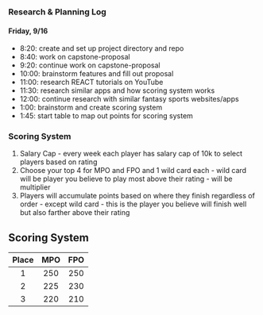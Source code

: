 ### Research & Planning Log
#### Friday, 9/16
* 8:20: create and set up project directory and repo
* 8:40: work on capstone-proposal
* 9:20: continue work on capstone-proposal
* 10:00: brainstorm features and fill out proposal
* 11:00: research REACT tutorials on YouTube
* 11:30: research similar apps and how scoring system works
* 12:00: continue research with similar fantasy sports websites/apps
* 1:00: brainstorm and create scoring system
* 1:45: start table to map out points for scoring system





### Scoring System
1. Salary Cap - every week each player has salary cap of 10k to select players based on rating
2. Choose your top 4 for MPO and FPO and 1 wild card each - wild card will be player you believe to play most above their rating - will be multiplier
3. Players will accumulate points based on where they finish regardless of order - except wild card - this is the player you believe will finish well but also farther above their rating


## Scoring System
| Place | MPO | FPO | 
| :---: | :---: | :---: | 
| 1 | 250 | 250 | 
| 2| 225 | 230 | 
| 3 | 220 | 210 | 
